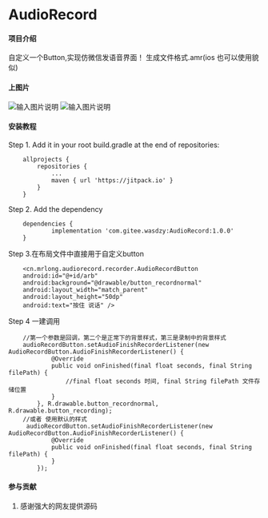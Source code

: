 # AudioRecord

#### 项目介绍
自定义一个Button,实现仿微信发语音界面！
生成文件格式.amr(ios 也可以使用貌似)
#### 上图片
![输入图片说明](https://images.gitee.com/uploads/images/2018/1122/094129_5765cfcf_696384.png "TIM截图20181122094035.png")
![输入图片说明](https://images.gitee.com/uploads/images/2018/1122/094140_8b0cb2c0_696384.png "TIM截图20181122094048.png")
#### 安装教程

Step 1. Add it in your root build.gradle at the end of repositories:

~~~
	allprojects {
		repositories {
			...
			maven { url 'https://jitpack.io' }
		}
	}
~~~
Step 2. Add the dependency

~~~
	dependencies {
	        implementation 'com.gitee.wasdzy:AudioRecord:1.0.0'
	}
~~~
Step 3.在布局文件中直接用于自定义button
~~~
	<cn.mrlong.audiorecord.recorder.AudioRecordButton
	android:id="@+id/arb"
	android:background="@drawable/button_recordnormal"
	android:layout_width="match_parent"
	android:layout_height="50dp"
	android:text="按住 说话" />
~~~
Step 4 一建调用
~~~
	//第一个参数是回调，第二个是正常下的背景样式，第三是录制中的背景样式
	audioRecordButton.setAudioFinishRecorderListener(new AudioRecordButton.AudioFinishRecorderListener() {
            @Override
            public void onFinished(final float seconds, final String filePath) {
				//final float seconds 时间, final String filePath 文件存储位置
            }
        }, R.drawable.button_recordnormal, R.drawable.button_recording);
	//或者 使用默认的样式
	 audioRecordButton.setAudioFinishRecorderListener(new AudioRecordButton.AudioFinishRecorderListener() {
            @Override
            public void onFinished(final float seconds, final String filePath) {
            }
        });
~~~


#### 参与贡献

1. 感谢强大的网友提供源码

